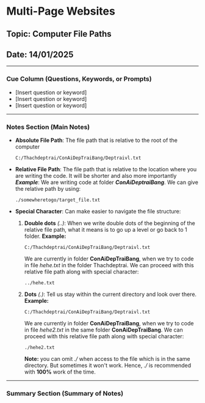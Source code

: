 # Multi-Page Websites

## Topic: Computer File Paths

## Date: 14/01/2025 

---

### Cue Column (Questions, Keywords, or Prompts)

- [Insert question or keyword]
- [Insert question or keyword]
- [Insert question or keyword]

---

### Notes Section (Main Notes)

- **Absolute File Path**: The file path that is relative to the root of the computer
  
  ``` C:/Thachdeptrai/ConAiDepTraiBang/Deptraivl.txt ```

- **Relative File Path**: The file path that is relative to the location where you are writing the code. It will be shorter and also more importantly
  ***Example***: We are writing code at folder ***ConAiDeptraiBang***. We can give the relative path by using:

  ``` ./somewheretogo/target_file.txt ```

- **Special Character**: Can make easier to navigate the file structure:
  1. **Double dots** *(..)*: When we write double dots of the beginning of the relative file path, what it means is to go up a level or go back to 1 folder.
  **Example:**

        ``` C:/Thachdeptrai/ConAiDepTraiBang/Deptraivl.txt ```

        We are currently in folder **ConAiDepTraiBang**, when we try to code in file *hehe.txt* in the folder Thachdeptrai. We can proceed with this relative file path along with special character:

        ``` ../hehe.txt ```

  2. **Dots** *(.)*: Tell us stay within the current directory and look over there.
  **Example:**

        ``` C:/Thachdeptrai/ConAiDepTraiBang/Deptraivl.txt ```

        We are currently in folder **ConAiDepTraiBang**, when we try to code in file *hehe2.txt* in the same folder **ConAiDepTraiBang**. We can proceed with this relative file path along with special character:

        ``` ./hehe2.txt ```

        **Note:** you can omit *./* when access to the file which is in the same directory. But sometimes it won't work. Hence, *./* is recommended with **100%** work of the time.  

---

### Summary Section (Summary of Notes)